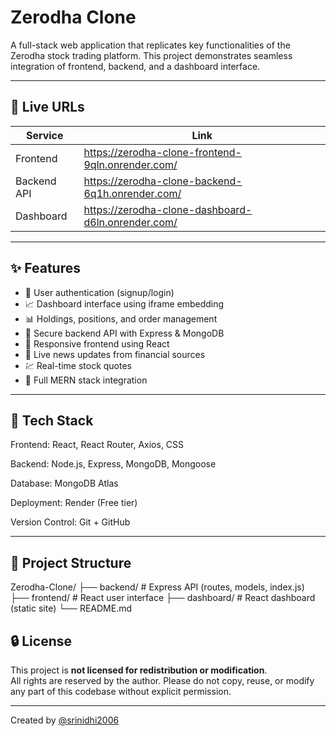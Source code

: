 # Zerodha Clone 

A full-stack web application that replicates key functionalities of the Zerodha stock trading platform. This project demonstrates seamless integration of frontend, backend, and a dashboard interface.

---

## 🔗 Live URLs

| Service     | Link                                               |
|-------------|----------------------------------------------------|
| Frontend    |https://zerodha-clone-frontend-9qln.onrender.com/   |
| Backend API |https://zerodha-clone-backend-6q1h.onrender.com/    |
| Dashboard   |https://zerodha-clone-dashboard-d6ln.onrender.com/  |



---

## ✨ Features

- 🧾 User authentication (signup/login)
- 📈 Dashboard interface using iframe embedding
- 📊 Holdings, positions, and order management
- 🔐 Secure backend API with Express & MongoDB
- 🎯 Responsive frontend using React
- 📰 Live news updates from financial sources
- 💹 Real-time stock quotes
- 🚀 Full MERN stack integration

---

## 🧰 Tech Stack

Frontend: React, React Router, Axios, CSS

Backend: Node.js, Express, MongoDB, Mongoose

Database: MongoDB Atlas

Deployment: Render (Free tier)

Version Control: Git + GitHub

---

## 📁 Project Structure

Zerodha-Clone/
├── backend/ # Express API (routes, models, index.js)
├── frontend/ # React user interface
├── dashboard/ # React dashboard (static site)
└── README.md
## 🔒 License

This project is **not licensed for redistribution or modification**.  
All rights are reserved by the author. Please do not copy, reuse, or modify any part of this codebase without explicit permission.

---

Created by [@srinidhi2006](https://github.com/srinidhi2006)
